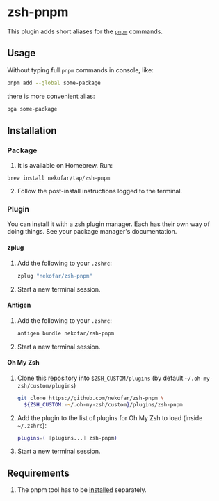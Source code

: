 # zsh-pnpm

This plugin adds short aliases for the [`pnpm`](https://github.com/pnpm/pnpm) commands.

## Usage

Without typing full `pnpm` commands in console, like:

   ```zsh
   pnpm add --global some-package
   ```

there is more convenient alias:

   ```zsh
   pga some-package
   ```

## Installation

### Package

1. It is available on Homebrew. Run:

  ```
  brew install nekofar/tap/zsh-pnpm
  ```

2. Follow the post-install instructions logged to the terminal.


### Plugin
You can install it with a zsh plugin manager. Each has their own way of doing things. See your package manager's documentation.

#### zplug

1. Add the following to your `.zshrc`:

   ```zsh
   zplug "nekofar/zsh-pnpm"
   ```

2. Start a new terminal session.

#### Antigen

1. Add the following to your `.zshrc`:

   ```zsh
   antigen bundle nekofar/zsh-pnpm
   ```

2. Start a new terminal session.

#### Oh My Zsh

1. Clone this repository into `$ZSH_CUSTOM/plugins` (by default `~/.oh-my-zsh/custom/plugins`)

   ```zsh
   git clone https://github.com/nekofar/zsh-pnpm \
     ${ZSH_CUSTOM:-~/.oh-my-zsh/custom}/plugins/zsh-pnpm
   ```

2. Add the plugin to the list of plugins for Oh My Zsh to load (inside `~/.zshrc`):

   ```zsh
   plugins=( [plugins...] zsh-pnpm)
   ```

3. Start a new terminal session.

## Requirements

1. The pnpm tool has to be [installed](https://pnpm.io/installation) separately.
